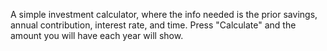 A simple investment calculator, where the info needed is the prior savings, annual contribution, interest rate, and time. Press "Calculate" and the amount you will have each year will show.
